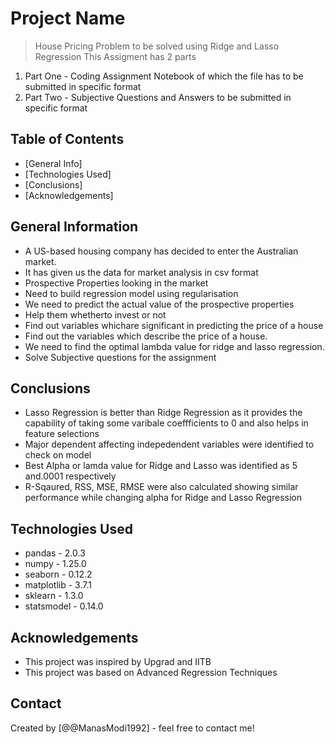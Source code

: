 # Project Name
> House Pricing Problem to be solved using Ridge and Lasso Regression
This Assigment has 2 parts
1. Part One - Coding Assignment Notebook of which the file has to be submitted in specific format
2. Part Two -  Subjective Questions and Answers to be submitted in specific format 


## Table of Contents
* [General Info]
* [Technologies Used]
* [Conclusions]
* [Acknowledgements]

## General Information
- A US-based housing company has decided to enter the Australian market. 
- It has given us the data for market analysis in csv format
- Prospective Properties looking in the market
- Need to build regression model using regularisation 
- We need to predict the actual value of the prospective properties 
- Help them whetherto invest or not
- Find out variables whichare significant in predicting the price of a house
- Find out the variables which describe the price of a house.
-  We need to find the optimal lambda value for ridge and lasso regression.
- Solve Subjective questions for the assignment

## Conclusions
- Lasso Regression is better than Ridge Regression as it provides the capability of taking some varibale coeffficients to 0 and also helps in feature selections 
- Major dependent affecting indepedendent variables were  identified to check on model
- Best Alpha or lamda value for Ridge and Lasso was identified as 5 and.0001 respectively
- R-Sqaured, RSS, MSE, RMSE were also calculated showing similar performance while changing alpha for Ridge and Lasso Regression 

## Technologies Used
- pandas - 2.0.3
- numpy - 1.25.0
- seaborn - 0.12.2
- matplotlib - 3.7.1
- sklearn - 1.3.0
- statsmodel - 0.14.0

## Acknowledgements

- This project was inspired by Upgrad and IITB
- This project was based on Advanced Regression Techniques


## Contact
Created by [@@ManasModi1992] - feel free to contact me!